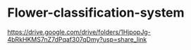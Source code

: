# Flower-classification-system

https://drive.google.com/drive/folders/1HjpopJg-4bRkHKMS7nZ7dPqaf307qDmy?usp=share_link